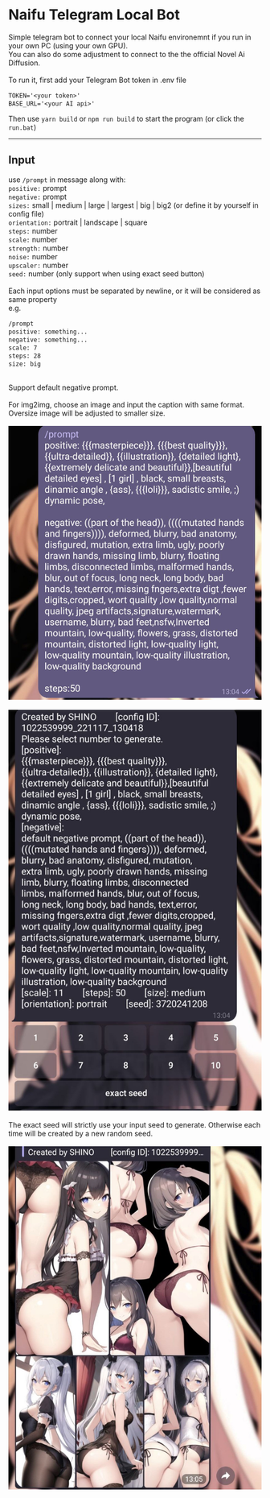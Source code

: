 # Naifu Telegram Local Bot
 
Simple telegram bot to connect your local Naifu environemnt if you run in your own PC (using your own GPU).\
You can also do some adjustment to connect to the the official Novel Ai Diffusion.\
\
To run it, first add your Telegram Bot token in .env file
```
TOKEN='<your token>'
BASE_URL='<your AI api>'
```
Then use `yarn build` or `npm run build` to start the program (or click the `run.bat`)

---

Input
---
use ```/prompt``` in message along with:\
`positive:` prompt\
`negative:` prompt\
`sizes:` small | medium | large | largest | big | big2 (or define it by yourself in config file)\
`orientation:` portrait | landscape | square\
`steps:` number\
`scale:` number\
`strength:` number\
`noise:` number\
`upscaler:` number\
`seed:` number (only support when using exact seed button)\
\
Each input options must be separated by newline, or it will be considered as same property\
e.g. 
```
/prompt
positive: something...
negative: something...
scale: 7
steps: 28
size: big
```
\
Support default negative prompt.\
\
For img2img, choose an image and input the caption with same format.\
Oversize image will be adjusted to smaller size.\
\
<img src="./src/asset/001.jpg" width="512">\
\
<img src="./src/asset/002.jpg" width="512">\
\
The exact seed will strictly use your input seed to generate. Otherwise each time will be created by a new random seed.\
\
<img src="./src/asset/003.jpg" width="512">